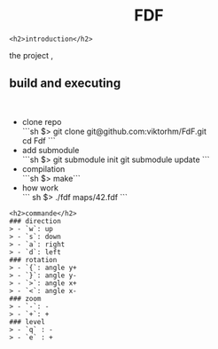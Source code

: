 
<h1 align = center>FDF</h1>


	<h2>introduction</h2>
<p>
	the project ,
</p>
	<h2>build and executing</h2>
<br>
	<ul>
	<li>clone repo</li>
	```sh
	$> git clone git@github.com:viktorhm/FdF.git <br> cd Fdf
	```
		<br>
	<li>add submodule</li>
		```sh $> git submodule init
		git submodule update ```
		<br>
	<li>compilation</li>
		```sh $> make```
		<br>
	<li>how work</li>
		``` sh $> ./fdf maps/42.fdf ```
	</ul>

	<h2>commande</h2>
	### direction
	> - `w`: up
	> - `s`: down
	> - `a`: right
	> - `d`: left
	### rotation
	> - `{`: angle y+
	> - `}`: angle y-
	> - `>`: angle x+
	> - `<`: angle x-
	### zoom
	> - `-`: -
	> - `+`: +
	### level
	> - `q` : -
	> - `e` : +


</ul>
